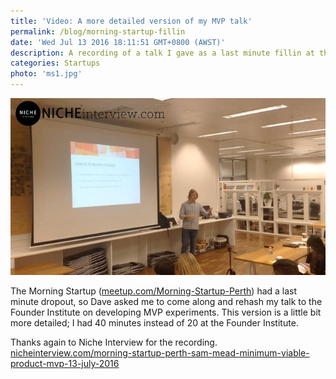```yaml
---
title: 'Video: A more detailed version of my MVP talk'
permalink: /blog/morning-startup-fillin
date: 'Wed Jul 13 2016 18:11:51 GMT+0800 (AWST)'
description: A recording of a talk I gave as a last minute fillin at the morning startup.
categories: Startups
photo: 'ms1.jpg'
---
```

![Talking to the Morning Startup](/img/ms1.jpg)

The Morning Startup ([meetup.com/Morning-Startup-Perth](http://www.meetup.com/Morning-Startup-Perth/)) had a last minute dropout, so Dave asked me to come along and rehash my talk to the Founder Institute on developing MVP experiments. This version is a little bit more detailed; I had 40 minutes instead of 20 at the Founder Institute.

Thanks again to Niche Interview for the recording. [nicheinterview.com/morning-startup-perth-sam-mead-minimum-viable-product-mvp-13-july-2016](http://www.nicheinterview.com/morning-startup-perth-sam-mead-minimum-viable-product-mvp-13-july-2016/)

